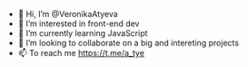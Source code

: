 - 👋 Hi, I’m @VeronikaAtyeva
- 👀 I’m interested in front-end dev
- 🌱 I’m currently learning JavaScript
- 💞️ I’m looking to collaborate on a big and intereting projects
- 📫 To reach me https://t.me/a_tye
